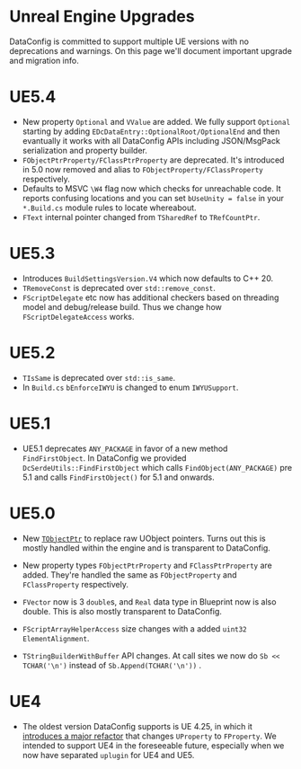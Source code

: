 # Unreal Engine Upgrades

DataConfig is committed to support multiple UE versions with no deprecations and warnings. On this page we'll document important upgrade and migration info.

# UE5.4
- New property `Optional` and `VValue` are added. We fully support `Optional` starting by adding `EDcDataEntry::OptionalRoot/OptionalEnd` and then evantually it works with all DataConfig APIs including JSON/MsgPack serialization and property builder. 
- `FObjectPtrProperty/FClassPtrProperty` are deprecated. It's introduced in 5.0 now removed and alias to `FObjectProperty/FClassProperty` respectively.
- Defaults to MSVC `\W4` flag now which checks for unreachable code. It reports confusing locations and you can set `bUseUnity = false` in your `*.Build.cs` module rules to locate whereabout.
- `FText` internal pointer changed from `TSharedRef` to `TRefCountPtr`.

# UE5.3

* Introduces `BuildSettingsVersion.V4` which now defaults to C++ 20.
* `TRemoveConst` is deprecated over `std::remove_const`.
* `FScriptDelegate` etc now has additional checkers based on threading model and debug/release build. Thus we change how `FScriptDelegateAccess` works.

# UE5.2

* `TIsSame` is deprecated over `std::is_same`.
* In `Build.cs` `bEnforceIWYU` is changed to enum `IWYUSupport`.

# UE5.1

* UE5.1 deprecates `ANY_PACKAGE` in favor of a new method `FindFirstObject`. In DataConfig we provided `DcSerdeUtils::FindFirstObject` which calls `FindObject(ANY_PACKAGE)` pre 5.1 and calls `FindFirstObject()` for 5.1 and onwards. 

# UE5.0

* New [`TObjectPtr`][2] to replace raw UObject pointers. Turns out this is mostly handled within the engine and is transparent to DataConfig.

* New property types `FObjectPtrProperty` and `FClassPtrProperty` are added. They're handled the same as `FObjectProperty` and `FClassProperty` respectively.

* `FVector` now is 3 `double`s, and `Real` data type in Blueprint now is also double. This is also mostly transparent to DataConfig.

* `FScriptArrayHelperAccess` size changes with a added `uint32 ElementAlignment`.

* `TStringBuilderWithBuffer` API changes. At call sites we now do `Sb << TCHAR('\n')` instead of `Sb.Append(TCHAR('\n'))` .

# UE4

* The oldest version DataConfig supports is UE 4.25, in which it [introduces a major refactor][1] that changes `UProperty` to `FProperty`. We intended to support UE4 in the foreseeable future, especially when we now have separated `uplugin` for UE4 and UE5.


[1]:https://docs.unrealengine.com/4.27/en-US/WhatsNew/Builds/ReleaseNotes/4_25/#new:uobjectpropertyoptimizations
[2]:https://docs.unrealengine.com/5.0/en-US/unreal-engine-5-migration-guide/#c++objectpointerproperties
